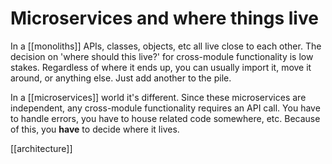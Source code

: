 # Microservices and where things live

In a [[monoliths]] APIs, classes, objects, etc all live close to each other. The decision on 'where should this live?' for cross-module functionality is low stakes. Regardless of where it ends up, you can usually import it, move it around, or anything else. Just add another to the pile.

In a [[microservices]] world it's different. Since these microservices are independent, any cross-module functionality requires an API call. You have to handle errors, you have to house related code somewhere, etc. Because of this, you **have** to decide where it lives.

[[architecture]]